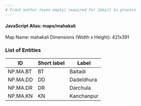 ```yaml
---
# Front matter (even empty) required for Jekyll to process
---
```


#### JavaScript Alias: maps/mahakali

Map Name: mahakali
Dimensions (Width x Height): 421x391






### List of Entities

ID | Short label | Label
---|---|---|
NP.MA.BT|BT|Baitadi
NP.MA.DD|DD|Dadeldhura
NP.MA.DR|DR|Darchula
NP.MA.KN|KN|Kanchanpur